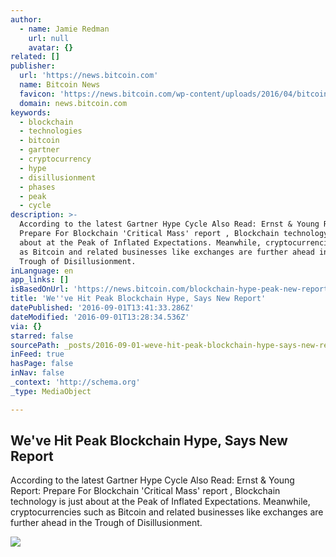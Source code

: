 ```yaml
---
author:
  - name: Jamie Redman
    url: null
    avatar: {}
related: []
publisher:
  url: 'https://news.bitcoin.com'
  name: Bitcoin News
  favicon: 'https://news.bitcoin.com/wp-content/uploads/2016/04/bitcoin_fav.png'
  domain: news.bitcoin.com
keywords:
  - blockchain
  - technologies
  - bitcoin
  - gartner
  - cryptocurrency
  - hype
  - disillusionment
  - phases
  - peak
  - cycle
description: >-
  According to the latest Gartner Hype Cycle Also Read: Ernst & Young Report:
  Prepare For Blockchain 'Critical Mass' report , Blockchain technology is just
  about at the Peak of Inflated Expectations. Meanwhile, cryptocurrencies such
  as Bitcoin and related businesses like exchanges are further ahead in the
  Trough of Disillusionment.
inLanguage: en
app_links: []
isBasedOnUrl: 'https://news.bitcoin.com/blockchain-hype-peak-new-report/'
title: 'We''ve Hit Peak Blockchain Hype, Says New Report'
datePublished: '2016-09-01T13:41:33.286Z'
dateModified: '2016-09-01T13:28:34.536Z'
via: {}
starred: false
sourcePath: _posts/2016-09-01-weve-hit-peak-blockchain-hype-says-new-report.md
inFeed: true
hasPage: false
inNav: false
_context: 'http://schema.org'
_type: MediaObject

---
```

<article style=""><h1>We've Hit Peak Blockchain Hype, Says New Report</h1><p>According to the latest Gartner Hype Cycle Also Read: Ernst &amp; Young Report: Prepare For Blockchain 'Critical Mass' report , Blockchain technology is just about at the Peak of Inflated Expectations. Meanwhile, cryptocurrencies such as Bitcoin and related businesses like exchanges are further ahead in the Trough of Disillusionment.</p><img src="https://news.bitcoin.com/wp-content/uploads/2016/08/Emerging-Technology-Hype-Cycle-for-2016_Infographic_no-url-01-Forbes-1200x950-1024x811.png" /></article>